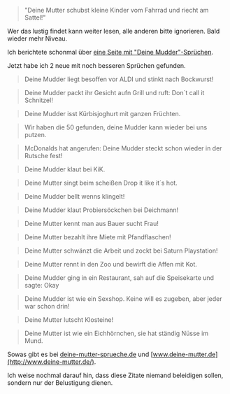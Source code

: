 <!--
.. title: Deine Mudder...
.. slug: 444-deine-mudder-2
.. date: 2008-07-03 11:00:00
.. tags: Fun,Internet
.. description:
.. type: text
-->

>"Deine Mutter schubst kleine Kinder vom Fahrrad und riecht am Sattel!"

Wer das lustig findet kann weiter lesen, alle anderen bitte ignorieren.
Bald wieder mehr Niveau.
<!-- TEASER_END -->

Ich berichtete schonmal über [eine Seite mit "Deine Mudder"-Sprüchen](/blog/40-deine-mudder/).

Jetzt habe ich 2 neue mit noch besseren Sprüchen gefunden.

>Deine Mudder liegt besoffen vor ALDI und stinkt nach Bockwurst!

>Deine Mudder packt ihr Gesicht aufn Grill und ruft: Don´t call it Schnitzel!

>Deine Mudder isst Kürbisjoghurt mit ganzen Früchten.

>Wir haben die 50 gefunden, deine Mudder kann wieder bei uns putzen.

>McDonalds hat angerufen: Deine Mudder steckt schon wieder in der Rutsche fest!

>Deine Mudder klaut bei KiK.

>Deine Mutter singt beim scheißen Drop it like it´s hot.

>Deine Mudder bellt wenns klingelt!

>Deine Mudder klaut Probiersöckchen bei Deichmann!

>Deine Mutter kennt man aus Bauer sucht Frau!

>Deine Mutter bezahlt ihre Miete mit Pfandflaschen!

>Deine Mutter schwänzt die Arbeit und zockt bei Saturn Playstation!

>Deine Mutter rennt in den Zoo und bewirft die Affen mit Kot.

>Deine Mudder ging in ein Restaurant, sah auf die Speisekarte und sagte: Okay

>Deine Mudder ist wie ein Sexshop. Keine will es zugeben, aber jeder war schon drin!

>Deine Mutter lutscht Klosteine!

>Deine Mutter ist wie ein Eichhörnchen, sie hat ständig Nüsse im Mund.

Sowas gibt es bei [deine-mutter-sprueche.de](http://www.deine-mutter-sprueche.de/) und [www.deine-mutter.de](http://www.deine-mutter.de/).

Ich weise nochmal darauf hin, dass diese Zitate niemand beleidigen sollen, sondern nur der Belustigung dienen.
